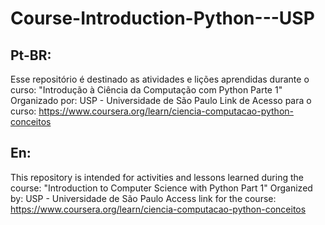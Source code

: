 # Course-Introduction-Python---USP
## Pt-BR: 
Esse repositório é destinado as atividades e lições aprendidas durante o curso: "Introdução à Ciência da Computação com Python Parte 1" Organizado por: USP - Universidade de São Paulo 
Link de Acesso para o curso: https://www.coursera.org/learn/ciencia-computacao-python-conceitos

## En:
This repository is intended for activities and lessons learned during the course: "Introduction to Computer Science with Python Part 1" Organized by: USP - Universidade de São Paulo
Access link for the course: https://www.coursera.org/learn/ciencia-computacao-python-conceitos
